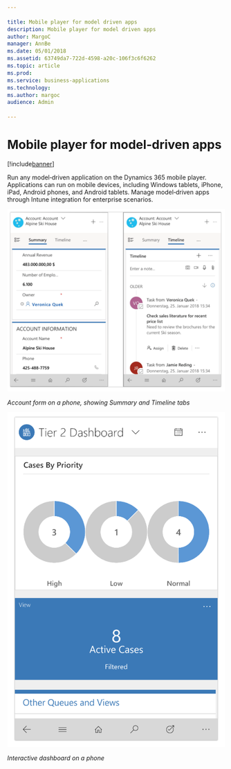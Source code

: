 ```yaml
---

title: Mobile player for model driven apps
description: Mobile player for model driven apps
author: MargoC
manager: AnnBe
ms.date: 05/01/2018
ms.assetid: 63749da7-722d-4598-a20c-106f3c6f6262
ms.topic: article
ms.prod: 
ms.service: business-applications
ms.technology: 
ms.author: margoc
audience: Admin

---
```

#  Mobile player for model‑driven apps




[!include[banner](../../../../includes/banner.md)]

Run any model‑driven application on the Dynamics 365 mobile player. Applications
can run on mobile devices, including Windows tablets, iPhone, iPad, Android
phones, and Android tablets. Manage model‑driven apps through Intune integration
for enterprise scenarios.

![Two screenshots of the account form on a mobile device, showing summary and timeline tabs](media/mobile-player-model-driven-apps-1.png "Two screenshots of the account form on a mobile device, showing summary and timeline tabs")
<!-- Picture 5 -->


*Account form on a phone, showing Summary and Timeline tabs*

![A screenshot of the interactive dashboard on a mobile device](media/mobile-player-model-driven-apps-2.png "A screenshot of the interactive dashboard on a mobile device")
<!-- Picture 6 -->


*Interactive dashboard on a phone*
